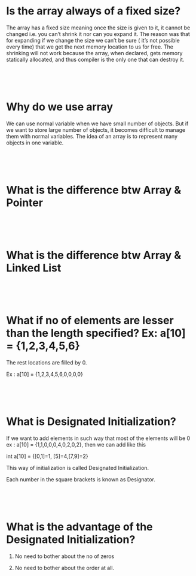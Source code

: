 # Is the array always of a fixed size?

The array has a fixed size meaning once the size is given to it, it cannot be changed i.e. you can’t shrink it nor can you expand it. The reason was that for expanding if we change the size we can’t be sure ( it’s not possible every time) that we get the next memory location to us for free. The shrinking will not work because the array, when declared, gets memory statically allocated, and thus compiler is the only one that can destroy it.

&nbsp;

&nbsp;

# Why do we use array

We can use normal variable when we have small number of objects. But if we want to store large number of objects, it becomes difficult to manage them with normal variables. The idea of an array is to represent many objects in one variable.

&nbsp;

&nbsp;

# What is the difference btw Array & Pointer

&nbsp;

&nbsp;

# What is the difference btw Array & Linked List


&nbsp;

&nbsp;

# What if no of elements are lesser than the length specified? Ex: a[10] = {1,2,3,4,5,6}

The rest locations are filled by 0.

Ex : a[10] = {1,2,3,4,5,6,0,0,0,0}

&nbsp;

&nbsp;

# What is Designated Initialization?

If we want to add elements in such way that most of the elements will be 0 ex : a[10] = {1,1,0,0,0,4,0,2,0,2}, then we can add like this

int a[10] = {[0,1]=1, [5]=4,[7,9]=2}

This way of initialization is called Designated Initialization.

Each number in the square brackets is known as Designator.

&nbsp;

&nbsp;

# What is the advantage of the Designated Initialization?

1. No need to bother about the no of zeros

2. No need to bother about the order at all.

&nbsp;

&nbsp;
&nbsp;

&nbsp;
&nbsp;

&nbsp;
&nbsp;

&nbsp;
&nbsp;

&nbsp;
&nbsp;

&nbsp;
&nbsp;

&nbsp;
&nbsp;

&nbsp;
&nbsp;

&nbsp;
